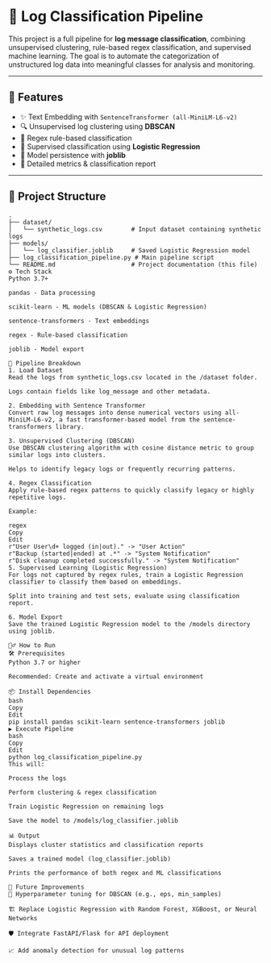 # 📝 Log Classification Pipeline

This project is a full pipeline for **log message classification**, combining unsupervised clustering, rule-based regex classification, and supervised machine learning. The goal is to automate the categorization of unstructured log data into meaningful classes for analysis and monitoring.

---

## 🚀 Features

- ✨ Text Embedding with `SentenceTransformer (all-MiniLM-L6-v2)`
- 🔍 Unsupervised log clustering using **DBSCAN**
- 🧩 Regex rule-based classification
- 🤖 Supervised classification using **Logistic Regression**
- 💾 Model persistence with **joblib**
- 📝 Detailed metrics & classification report

---

## 📂 Project Structure

```plaintext
.
├── dataset/
│   └── synthetic_logs.csv        # Input dataset containing synthetic logs
├── models/
│   └── log_classifier.joblib     # Saved Logistic Regression model
├── log_classification_pipeline.py # Main pipeline script
└── README.md                     # Project documentation (this file)
⚙️ Tech Stack
Python 3.7+

pandas - Data processing

scikit-learn - ML models (DBSCAN & Logistic Regression)

sentence-transformers - Text embeddings

regex - Rule-based classification

joblib - Model export

🧩 Pipeline Breakdown
1. Load Dataset
Read the logs from synthetic_logs.csv located in the /dataset folder.

Logs contain fields like log_message and other metadata.

2. Embedding with Sentence Transformer
Convert raw log messages into dense numerical vectors using all-MiniLM-L6-v2, a fast transformer-based model from the sentence-transformers library.

3. Unsupervised Clustering (DBSCAN)
Use DBSCAN clustering algorithm with cosine distance metric to group similar logs into clusters.

Helps to identify legacy logs or frequently recurring patterns.

4. Regex Classification
Apply rule-based regex patterns to quickly classify legacy or highly repetitive logs.

Example:

regex
Copy
Edit
r"User User\d+ logged (in|out)." -> "User Action"
r"Backup (started|ended) at .*" -> "System Notification"
r"Disk cleanup completed successfully." -> "System Notification"
5. Supervised Learning (Logistic Regression)
For logs not captured by regex rules, train a Logistic Regression classifier to classify them based on embeddings.

Split into training and test sets, evaluate using classification report.

6. Model Export
Save the trained Logistic Regression model to the /models directory using joblib.

🏃‍♂️ How to Run
🛠️ Prerequisites
Python 3.7 or higher

Recommended: Create and activate a virtual environment

📦 Install Dependencies
bash
Copy
Edit
pip install pandas scikit-learn sentence-transformers joblib
▶️ Execute Pipeline
bash
Copy
Edit
python log_classification_pipeline.py
This will:

Process the logs

Perform clustering & regex classification

Train Logistic Regression on remaining logs

Save the model to /models/log_classifier.joblib

📊 Output
Displays cluster statistics and classification reports

Saves a trained model (log_classifier.joblib)

Prints the performance of both regex and ML classifications

🚀 Future Improvements
🔄 Hyperparameter tuning for DBSCAN (e.g., eps, min_samples)

🏗️ Replace Logistic Regression with Random Forest, XGBoost, or Neural Networks

🛡️ Integrate FastAPI/Flask for API deployment

📈 Add anomaly detection for unusual log patterns